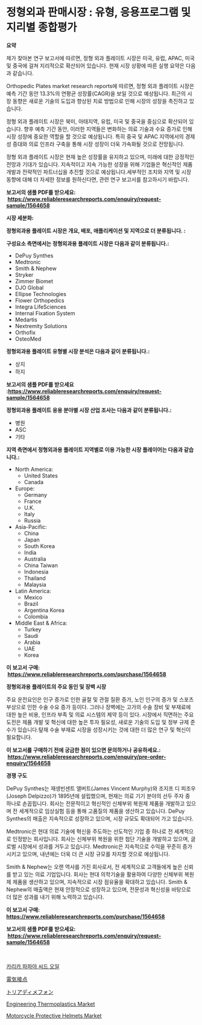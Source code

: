 <p><h1>정형외과 판매시장 : 유형, 응용프로그램 및 지리별 종합평가</h1></p><p><strong>요약</strong></p>
<p><p>제가 찾아본 연구 보고서에 따르면, 정형 외과 플레이트 시장은 미국, 유럽, APAC, 미국 및 중국에 걸쳐 지리적으로 확산되어 있습니다. 현재 시장 상황에 따른 실행 요약은 다음과 같습니다. </p><p>Orthopedic Plates market research reports에 따르면, 정형 외과 플레이트 시장은 예측 기간 동안 13.3%의 연평균 성장률(CAGR)을 보일 것으로 예상됩니다. 최근의 시장 동향은 새로운 기술의 도입과 향상된 치료 방법으로 인해 시장의 성장을 촉진하고 있습니다. </p><p>정형 외과 플레이트 시장은 북미, 아태지역, 유럽, 미국 및 중국을 중심으로 확산되어 있습니다. 향후 예측 기간 동안, 이러한 지역들은 변화하는 의료 기술과 수요 증가로 인해 시장 성장에 중요한 역할을 할 것으로 예상됩니다. 특히 중국 및 APAC 지역에서의 경제성 증대와 의료 인프라 구축을 통해 시장 성장이 더욱 가속화될 것으로 전망됩니다.</p><p>정형 외과 플레이트 시장은 현재 높은 성장률을 유지하고 있으며, 미래에 대한 긍정적인 전망과 기대가 있습니다. 지속적이고 지속 가능한 성장을 위해 기업들은 혁신적인 제품 개발과 전략적인 파트너십을 추진할 것으로 예상됩니다.세부적인 조치와 지역 및 시장 동향에 대해 더 자세한 정보를 원하신다면, 관련 연구 보고서를 참고하시기 바랍니다.</p></p>
<p><strong>보고서의 샘플 PDF를 받으세요: &nbsp;<a href="https://www.reliableresearchreports.com/enquiry/request-sample/1564658">https://www.reliableresearchreports.com/enquiry/request-sample/1564658</a></strong></p>
<p><strong>시장 세분화:</strong></p>
<p><strong> 정형외과용 플레이트 시장은 개요, 배포, 애플리케이션 및 지역으로 더 분류됩니다. :</strong></p>
<p><strong>구성요소 측면에서는 정형외과용 플레이트 시장은 다음과 같이 분류됩니다.:</strong></p>
<p><ul><li>DePuy Synthes</li><li>Medtronic</li><li>Smith & Nephew</li><li>Stryker</li><li>Zimmer Biomet</li><li>DJO Global</li><li>Ellipse Technologies</li><li>Flower Orthopedics</li><li>Integra LifeSciences</li><li>Internal Fixation System</li><li>Medartis</li><li>Nextremity Solutions</li><li>Orthofix</li><li>OsteoMed</li></ul></p>
<p><strong> 정형외과용 플레이트 유형별 시장 분석은 다음과 같이 분류됩니다.:</strong></p>
<p><ul><li>상지</li><li>하지</li></ul></p>
<p><strong>보고서의 샘플 PDF를 받으세요 :<a href="https://www.reliableresearchreports.com/enquiry/request-sample/1564658">https://www.reliableresearchreports.com/enquiry/request-sample/1564658</a></strong></p>
<p><strong> 정형외과용 플레이트 응용 분야별 시장 산업 조사는 다음과 같이 분류됩니다.:</strong></p>
<p><ul><li>병원</li><li>ASC</li><li>기타</li></ul></p>
<p><strong>지역 측면에서 정형외과용 플레이트 지역별로 이용 가능한 시장 플레이어는 다음과 같습니다.:</strong></p>
<p><ul>
    <li>
        North America:
        <ul>
            <li>United States</li>
            <li>Canada</li>
        </ul>
    </li>
    <li>
        Europe:
        <ul>
            <li>Germany</li>
            <li>France</li>
            <li>U.K.</li>
            <li>Italy</li>
            <li>Russia</li>
        </ul>
    </li>
    <li>
        Asia-Pacific:
        <ul>
            <li>China</li>
            <li>Japan</li>
            <li>South Korea</li>
            <li>India</li>
            <li>Australia</li>
            <li>China Taiwan</li>
            <li>Indonesia</li>
            <li>Thailand</li>
            <li>Malaysia</li>
        </ul>
    </li>
    <li>
        Latin America:
        <ul>
            <li>Mexico</li>
            <li>Brazil</li>
            <li>Argentina Korea</li>
            <li>Colombia</li>
        </ul>
    </li>
    <li>
        Middle East & Africa:
        <ul>
            <li>Turkey</li>
            <li>Saudi</li>
            <li>Arabia</li>
            <li>UAE</li>
            <li>Korea</li>
        </ul>
    </li>
    </ul></p>
<p><strong>이 보고서 구매: &nbsp;<a href="https://www.reliableresearchreports.com/purchase/1564658">https://www.reliableresearchreports.com/purchase/1564658</a></strong></p>
<p><strong>정형외과용 플레이트의 주요 동인 및 장벽 시장</strong></p>
<p><p>주요 운전요인은 인구 증가로 인한 골절 및 관절 질환 증가, 노인 인구의 증가 및 스포츠 부상으로 인한 수술 수요 증가 등이다. 그러나 장벽에는 고가의 수술 장비 및 부재료에 대한 높은 비용, 인프라 부족 및 의료 시스템의 제약 등이 있다. 시장에서 직면하는 주요 도전은 제품 개발 및 혁신에 대한 높은 투자 필요성, 새로운 기술의 도입 및 정부 규제 준수가 있습니다.턒재 수술 부재료 시장을 성장시키는 것에 대한 더 많은 연구 및 혁신이 필요합니다.</p></p>
<p><strong>이 보고서를 구매하기 전에 궁금한 점이 있으면 문의하거나 공유하세요.: &nbsp;<a href="https://www.reliableresearchreports.com/enquiry/pre-order-enquiry/1564658">https://www.reliableresearchreports.com/enquiry/pre-order-enquiry/1564658</a></strong></p>
<p><strong>경쟁 구도</strong></p>
<p><p>DePuy Synthes는 재생빈센트 앨버트(James Vincent Murphy)와 조지프 디 피조우(Joseph Delpizzo)가 1895년에 설립했으며, 현재는 의료 기기 분야의 선두 주자 중 하나로 손꼽힙니다. 회사는 전문적이고 혁신적인 신체부위 복원제 제품을 개발하고 있으며 전 세계적으로 임상실험 등을 통해 고품질의 제품을 생산하고 있습니다. DePuy Synthes의 매출은 지속적으로 성장하고 있으며, 시장 규모도 확대되어 가고 있습니다.</p><p>Medtronic은 현대 의료 기술에 혁신을 주도하는 선도적인 기업 중 하나로 전 세계적으로 인정받는 회사입니다. 회사는 신체부위 복원을 위한 첨단 기술을 개발하고 있으며, 글로벌 시장에서 성과를 거두고 있습니다. Medtronic은 지속적으로 수익을 꾸준히 증가시키고 있으며, 내년에는 더욱 더 큰 시장 규모를 차지할 것으로 예상됩니다.</p><p>Smith & Nephew는 오랜 역사를 가진 회사로서, 전 세계적으로 고객들에게 높은 신뢰를 받고 있는 의료 기업입니다. 회사는 현대 의학기술을 활용하여 다양한 신체부위 복원제 제품을 생산하고 있으며, 지속적으로 시장 점유율을 확대하고 있습니다. Smith & Nephew의 매출액은 현재 안정적으로 성장하고 있으며, 전문성과 혁신성을 바탕으로 더 많은 성과를 내기 위해 노력하고 있습니다.</p></p>
<p><strong>이 보고서 구매: &nbsp; <a href="https://www.reliableresearchreports.com/purchase/1564658">https://www.reliableresearchreports.com/purchase/1564658</a></strong></p>
<p><strong>보고서의 샘플 PDF를 받으세요: &nbsp;<a href="https://www.reliableresearchreports.com/enquiry/request-sample/1564658">https://www.reliableresearchreports.com/enquiry/request-sample/1564658</a></strong><strong></strong></p>
<p>&nbsp;</p>
<p><p><a href="https://medium.com/@percyhagernes9778/%EC%B9%B4%EB%A6%AC%EC%B9%B4-%ED%8C%8C%ED%8C%8C%EC%95%BC-%EC%A2%85%EC%94%A8-%EC%98%A4%EC%9D%BC-%EC%8B%9C%EC%9E%A5-%EC%A0%90%EC%9C%A0%EC%9C%A8-%EB%B3%80%ED%99%94-%EB%B0%8F-%EC%8B%9C%EC%9E%A5-%EC%84%B1%EC%9E%A5-%ED%8A%B8%EB%A0%8C%EB%93%9C-2024-2031-0511b3bb14ed">카리카 파파야 씨드 오일</a></p><p><a href="https://medium.com/@camron674/%E9%9B%BB%E6%B0%97%E6%8E%A5%E7%82%B9%E5%B8%82%E5%A0%B4-%E7%AB%B6%E4%BA%89%E5%88%86%E6%9E%90-%E5%B8%82%E5%A0%B4%E5%8B%95%E5%90%91%E3%81%8A%E3%82%88%E3%81%B32031%E5%B9%B4%E3%81%BE%E3%81%A7%E3%81%AE%E4%BA%88%E6%B8%AC-16fd2d0e7483">電気接点</a></p><p><a href="https://github.com/cnnriuez22368/Market-Research-Report-List-1/blob/main/28075967209.md">トリアディメフォン</a></p><p><a href="https://view.publitas.com/reportprime-1/engineering-thermoplastics-market-size-share-trends-analysis-report-by-material-by-type-by-end-user-by-region-and-segment-forecasts-2024-2031/">Engineering Thermoplastics Market</a></p><p><a href="https://natural-crush-b99.notion.site/Motorcycle-Protective-Helmets-Market-Size-Growth-Outlook-from-2024-to-2031-projecting-at-Market-s--d29e3d477a7a40dd85475566a80e58b7">Motorcycle Protective Helmets Market</a></p></p>